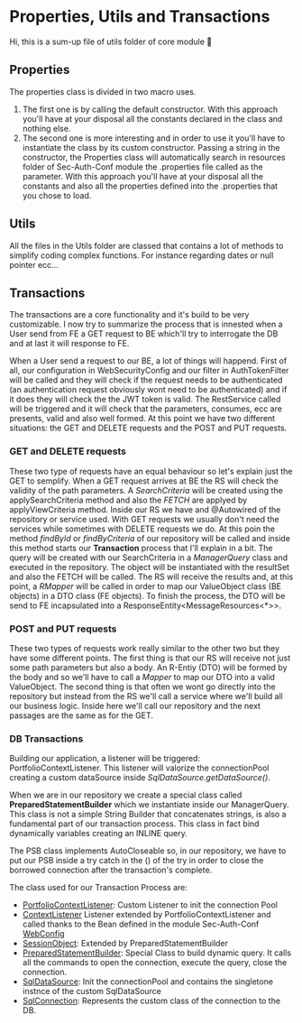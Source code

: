 # Properties, Utils and Transactions

Hi, this is a sum-up file of utils folder of core module 📖


## Properties

The properties class is divided in two macro uses. 
1. The first one is by calling the default constructor. With this approach you'll have at your disposal all the constants declared in the class and nothing else.
2. The second one is more interesting and in order to use it you'll have to instantiate the class by its custom constructor.
  Passing a string in the constructor, the Properties class will automatically search in resources folder of Sec-Auth-Conf module the .properties file called as the parameter.
  With this approach you'll have at your disposal all the constants and also all the properties defined into the .properties that you chose to load.
 
## Utils
All the files in the Utils folder are classed that contains a lot of methods to simplify coding complex functions. For instance regarding dates or null pointer ecc...

## Transactions
The transactions are a core functionality and it's build to be very customizable.
I now try to summarize the process that is innested when a User send from FE a GET request to BE which'll try to interrogate the DB and at last it will response to FE.

When a User send a request to our BE, a lot of things will happend. First of all, our configuration in WebSecurityConfig and our filter in AuthTokenFilter will be called and they
will check if the request needs to be authenticated (an authentication request obviously wont need to be authenticated) and if it does they will check the the JWT token is valid.
The RestService called will be triggered and it will check that the parameters, consumes, ecc are presents, valid and also well formed.
At this point we have two different situations: the GET and DELETE requests and the POST and PUT requests.

### GET and DELETE requests
These two type of requests have an equal behaviour so let's explain just the GET to semplify.
When a GET request arrives at BE the RS will check the validity of the path parameters.
A *SearchCriteria* will be created using the applySearchCriteria method and also the *FETCH* are applyed by applyViewCriteria method.
Inside our RS we have and @Autowired of the repository or service used.
With GET requests we usually don't need the services while sometimes with DELETE requests we do.
At this poin the method *findById* or *findByCriteria* of our repository will be called and inside this method starts our **Transaction** process that I'll explain in a bit.
The query will be created with our SearchCriteria in a *ManagerQuery* class and executed in the repository. The object will be instantiated with the resultSet and also the FETCH
will be called.
The RS will receive the results and, at this point, a *RMapper* will be called in order to map our ValueObject class (BE objects) in a DTO class (FE objects).
To finish the process, the DTO will be send to FE incapsulated into a ResponseEntity<MessageResources<*>>.

### POST and PUT requests
These two types of requests work really similar to the other two but they have some different points.
The first thing is that our RS will receive not just some path parameters but also a body.
An R-Entiy (DTO) will be formed by the body and so we'll have to call a *Mapper* to map our DTO into a valid ValueObject.
The second thing is that often we wont go directly into the repository but instead from the RS we'll call a service where we'll build all our business logic.
Inside here we'll call our repository and the next passages are the same as for the GET.

### DB Transactions
Building our application, a listener will be triggered: PortfolioContextListener. This listener will valorize the connectionPool creating a custom dataSource inside _SqlDataSource.getDataSource()_.

When we are in our repository we create a special class called **PreparedStatementBuilder** which we instantiate inside our ManagerQuery. This class is not a simple String Builder that concatenates strings, is also a fundamental part of our transaction process. This class in fact bind dynamically variables creating an INLINE query.

The PSB class implements AutoCloseable so, in our repository, we have to put our PSB inside a try catch in the () of the try in order to close the borrowed connection after the transaction's complete.

The class used for our Transaction Process are:
* [PortfolioContextListener](https://github.com/Rob097/MyPortfolio-Backend/blob/ace0edb8f321153c1cb10d05e3d6bd45dde6abb4/Core/src/main/java/com/rob/core/utils/java/PortfolioContextListener.java): Custom Listener to init the connection Pool
* [ContextListener](https://github.com/Rob097/MyPortfolio-Backend/blob/ace0edb8f321153c1cb10d05e3d6bd45dde6abb4/Core/src/main/java/com/rob/core/utils/java/ContextListener.java) Listener extended by PortfolioContextListener and called thanks to the Bean defined in the module Sec-Auth-Conf [WebConfig](https://github.com/Rob097/MyPortfolio-Backend/blob/ace0edb8f321153c1cb10d05e3d6bd45dde6abb4/Sec-Auth-Conf/src/main/java/com/rob/security/configuration/WebConfig.java)
* [SessionObject](https://github.com/Rob097/MyPortfolio-Backend/blob/ace0edb8f321153c1cb10d05e3d6bd45dde6abb4/Core/src/main/java/com/rob/core/utils/java/SessionObject.java): Extended by PreparedStatementBuilder
* [PreparedStatementBuilder](https://github.com/Rob097/MyPortfolio-Backend/blob/ace0edb8f321153c1cb10d05e3d6bd45dde6abb4/Core/src/main/java/com/rob/core/utils/db/PreparedStatementBuilder.java): Special Class to build dynamic query. It calls all the commands to open the connection, execute the query, close the connection.
* [SqlDataSource](https://github.com/Rob097/MyPortfolio-Backend/blob/ace0edb8f321153c1cb10d05e3d6bd45dde6abb4/Core/src/main/java/com/rob/core/utils/db/SqlDataSource.java): Init the connectionPool and contains the singletone instnce of the custom SqlDataSource
* [SqlConnection](https://github.com/Rob097/MyPortfolio-Backend/blob/ace0edb8f321153c1cb10d05e3d6bd45dde6abb4/Core/src/main/java/com/rob/core/utils/db/SqlConnection.java): Represents the custom class of the connection to the DB.
